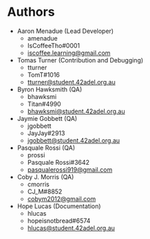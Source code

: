# Authors
- Aaron Menadue (Lead Developer)
  - amenadue
  - IsCoffeeTho#0001
  - [iscoffee.learning@gmail.com](mailto:iscoffee.learning@gmail.com)
- Tomas Turner (Contribution and Debugging)
  - tturner
  - TomT#1016
  - [tturner@student.42adel.org.au](mailto:tturner@student.42adel.org.au)
- Byron Hawksmith (QA)
  - bhawksmi
  - Titan#4990
  - [bhawksmi@student.42adel.org.au](mailto:bhawksmi@student.42adel.org.au)
- Jaymie Gobbett (QA)
  - jgobbett
  - JayJay#2913
  - [jgobbett@student.42adel.org.au](mailto:jgobbett@student.42adel.org.au)
- Pasquale Rossi (QA)
  - prossi
  - Pasquale Rossi#3642
  - [pasqualerossi919@gmail.com](mailto:pasqualerossi919@gmail.com)
- Coby J. Morris (QA)
  - cmorris
  - CJ\_M#8852
  - [cobym2012@gmail.com](mailto:cobym2012@gmail.com)
- Hope Lucas (Documentation)
  - hlucas
  - hopeisnotbread#6574
  - [hlucas@student.42adel.org.au](mailto:hlucas@student.42adel.org.au)